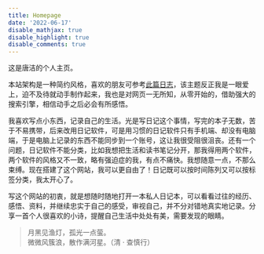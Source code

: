 ```yaml
---
title: Homepage
date: '2022-06-17'
disable_mathjax: true
disable_highlight: true
disable_comments: true
---
```




这是唐洁的个人主页。

本站架构是一种简约风格，喜欢的朋友可参考[此篇日志](/blog/2022/06/17/glimpse/)，该主题反正我是一眼爱上，迫不及待就动手制作起来，我也是对网页一无所知，从零开始的，借助强大的搜索引擎，相信动手之后必会有所感悟。

我喜欢写点小东西，记录自己的生活。光是写日记这个事情，写完的本子无数，苦于不易携带，后来改用日记软件，可是用习惯的日记软件只有手机端、却没有电脑端，于是电脑上记录的东西不能同步到一个账号，这让我很受阻很沮丧。还有一个问题，日记软件不能分类，比如我想把生活和读书笔记分开，那我得用两个软件，两个软件的风格又不一致，略有强迫症的我，有点不痛快。我想随意一点，不那么束缚。现在搭建了这个网站，我可以更自由了！日记既可以按时间陈列又可以按标签分类，我太开心了。

写这个网站的初衷，就是想随时随地打开一本私人日记本，可以看看过往的经历、感悟、资料，并继续忠实于自己的感受，审视自己，并不分对错地真实地记录。分享一首个人很喜欢的小诗，提醒自己生活中处处有美，需要发现的眼睛。

> 月黑见渔灯，孤光一点萤。  
微微风簇浪，散作满河星。（清 · 查慎行）